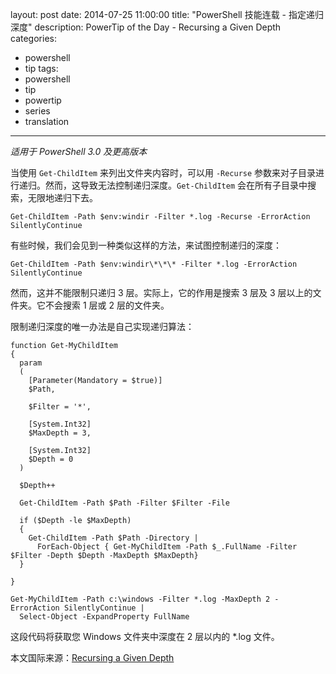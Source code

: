 ﻿layout: post
date: 2014-07-25 11:00:00
title: "PowerShell 技能连载 - 指定递归深度"
description: PowerTip of the Day - Recursing a Given Depth
categories:
- powershell
- tip
tags:
- powershell
- tip
- powertip
- series
- translation
---
_适用于 PowerShell 3.0 及更高版本_

当使用 `Get-ChildItem` 来列出文件夹内容时，可以用 `-Recurse` 参数来对子目录进行递归。然而，这导致无法控制递归深度。`Get-ChildItem` 会在所有子目录中搜索，无限地递归下去。

    Get-ChildItem -Path $env:windir -Filter *.log -Recurse -ErrorAction SilentlyContinue

有些时候，我们会见到一种类似这样的方法，来试图控制递归的深度：

    Get-ChildItem -Path $env:windir\*\*\* -Filter *.log -ErrorAction SilentlyContinue

然而，这并不能限制只递归 3 层。实际上，它的作用是搜索 3 层及 3 层以上的文件夹。它不会搜索 1 层或 2 层的文件夹。

限制递归深度的唯一办法是自己实现递归算法：

    function Get-MyChildItem
    {
      param
      (
        [Parameter(Mandatory = $true)]
        $Path,
        
        $Filter = '*',
        
        [System.Int32]
        $MaxDepth = 3,
        
        [System.Int32]
        $Depth = 0
      )
      
      $Depth++
    
      Get-ChildItem -Path $Path -Filter $Filter -File 
      
      if ($Depth -le $MaxDepth)
      {
        Get-ChildItem -Path $Path -Directory |
          ForEach-Object { Get-MyChildItem -Path $_.FullName -Filter $Filter -Depth $Depth -MaxDepth $MaxDepth}
      }
      
    }
    
    Get-MyChildItem -Path c:\windows -Filter *.log -MaxDepth 2 -ErrorAction SilentlyContinue |
      Select-Object -ExpandProperty FullName

这段代码将获取您 Windows 文件夹中深度在 2 层以内的 \*.log 文件。

<!--more-->
本文国际来源：[Recursing a Given Depth](http://community.idera.com/powershell/powertips/b/tips/posts/recursing-a-given-depth)
